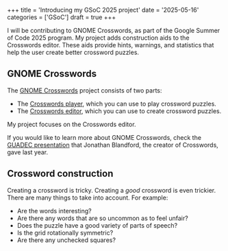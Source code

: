 +++
title      = 'Introducing my GSoC 2025 project'
date       = '2025-05-16'
categories = ['GSoC']
draft      = true
+++

I will be contributing to GNOME Crosswords, as part of the Google Summer of Code 2025 program. My project adds construction aids to the Crosswords editor. These aids provide hints, warnings, and statistics that help the user create better crossword puzzles.

## GNOME Crosswords

The [GNOME Crosswords](https://gitlab.gnome.org/jrb/crosswords) project consists of two parts:
* The [Crosswords player](https://flathub.org/apps/org.gnome.Crosswords), which you can use to play crossword puzzles.
* The [Crosswords editor](https://flathub.org/apps/org.gnome.Crosswords.Editor), which you can use to create crossword puzzles.

My project focuses on the Crosswords editor.

If you would like to learn more about GNOME Crosswords, check the [GUADEC presentation](https://www.youtube.com/watch?v=fcQfpQLLzYo) that Jonathan Blandford, the creator of Crosswords, gave last year.

## Crossword construction

Creating a crossword is tricky. Creating a *good* crossword is even trickier. There are many things to take into account. For example:
* Are the words interesting?
* Are there any words that are so uncommon as to feel unfair?
* Does the puzzle have a good variety of parts of speech?
* Is the grid rotationally symmetric?
* Are there any unchecked squares?